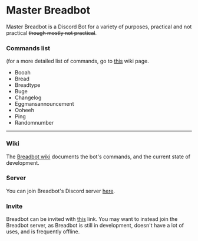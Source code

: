 # Master Breadbot
Master Breadbot is a Discord Bot for a variety of purposes, practical and not practical ~~though mostly not practical~~.
### Commands list
(for a more detailed list of commands, go to [this](https://github.com/Coweh/Master-Breadbot/wiki/Commands) wiki page.
* Booah
* Bread
* Breadtype
* Buge
* Changelog
* Eggmansannouncement
* Ooheeh
* Ping
* Randomnumber
---
### Wiki
The [Breadbot wiki](https://github.com/Coweh/Master-Breadbot/wiki) documents the bot's commands, and the current state of development.
### Server
You can join Breadbot's Discord server [here](https://discord.gg/FNU65f8).
### Invite
Breadbot can be invited with [this](https://discord.com/oauth2/authorize?client_id=697563385184911420&scope=bot&permissions=8) link. You may want to instead join the Breadbot server, as Breadbot is still in development, doesn't have a lot of uses, and is frequently offline.
